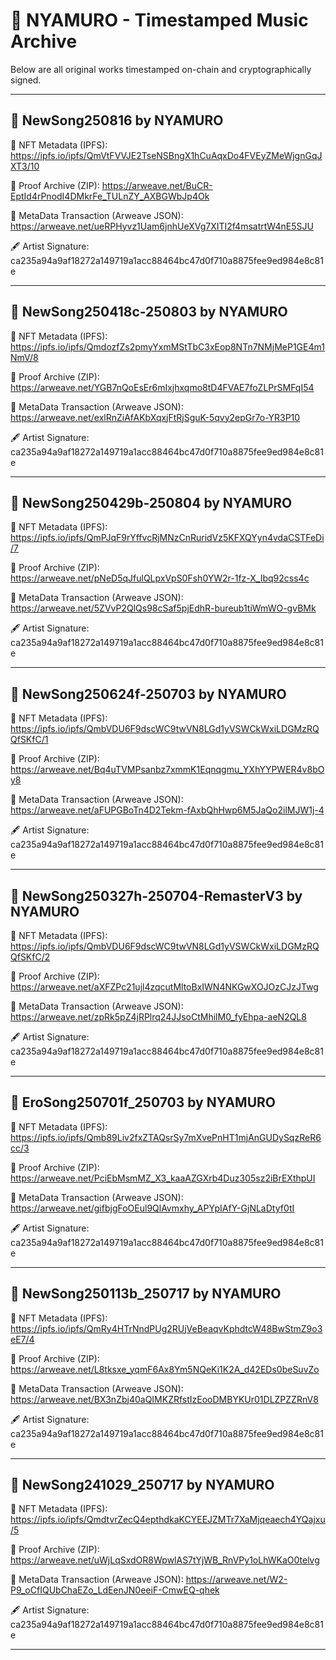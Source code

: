 # 🎼 NYAMURO - Timestamped Music Archive

Below are all original works timestamped on-chain and cryptographically signed.

---

## 🎵 NewSong250816 by NYAMURO

🔗 NFT Metadata (IPFS): https://ipfs.io/ipfs/QmVtFVVJE2TseNSBngX1hCuAqxDo4FVEyZMeWjgnGqJXT3/10

🧾 Proof Archive (ZIP): https://arweave.net/BuCR-EptId4rPnodI4DMkrFe_TULnZY_AXBGWbJp4Ok

🧠 MetaData Transaction (Arweave JSON): https://arweave.net/ueRPHyvz1Uam6jnhUeXVg7XITI2f4msatrtW4nE5SJU

🖋️ Artist Signature: ca235a94a9af18272a149719a1acc88464bc47d0f710a8875fee9ed984e8c81e

---

## 🎵 NewSong250418c-250803 by NYAMURO

🔗 NFT Metadata (IPFS): https://ipfs.io/ipfs/QmdozfZs2pmyYxmMStTbC3xEop8NTn7NMjMeP1GE4m1NmV/8

🧾 Proof Archive (ZIP): https://arweave.net/YGB7nQoEsEr6mIxjhxqmo8tD4FVAE7foZLPrSMFqI54

🧠 MetaData Transaction (Arweave JSON): https://arweave.net/exlRnZiAfAKbXqxjFtRjSguK-5qvy2epGr7o-YR3P10

🖋️ Artist Signature: ca235a94a9af18272a149719a1acc88464bc47d0f710a8875fee9ed984e8c81e

---

## 🎵 NewSong250429b-250804 by NYAMURO

🔗 NFT Metadata (IPFS): https://ipfs.io/ipfs/QmPJqF9rYffvcRjMNzCnRuridVz5KFXQYyn4vdaCSTFeDi/7

🧾 Proof Archive (ZIP): https://arweave.net/pNeD5qJfulQLpxVpS0Fsh0YW2r-1fz-X_Ibq92css4c

🧠 MetaData Transaction (Arweave JSON): https://arweave.net/5ZVvP2QlQs98cSaf5pjEdhR-bureub1tiWmWO-gvBMk

🖋️ Artist Signature: ca235a94a9af18272a149719a1acc88464bc47d0f710a8875fee9ed984e8c81e

---

## 🎵 NewSong250624f-250703 by NYAMURO

🔗 NFT Metadata (IPFS): https://ipfs.io/ipfs/QmbVDU6F9dscWC9twVN8LGd1yVSWCkWxiLDGMzRQQfSKfC/1

🧾 Proof Archive (ZIP): https://arweave.net/Bq4uTVMPsanbz7xmmK1Eqnqgmu_YXhYYPWER4v8bOy8

🧠 MetaData Transaction (Arweave JSON): https://arweave.net/aFUPGBoTn4D2Tekm-fAxbQhHwp6M5JaQo2ilMJW1j-4

🖋️ Artist Signature: ca235a94a9af18272a149719a1acc88464bc47d0f710a8875fee9ed984e8c81e

---

## 🎵 NewSong250327h-250704-RemasterV3 by NYAMURO

🔗 NFT Metadata (IPFS): https://ipfs.io/ipfs/QmbVDU6F9dscWC9twVN8LGd1yVSWCkWxiLDGMzRQQfSKfC/2

🧾 Proof Archive (ZIP): https://arweave.net/aXFZPc21ujl4zqcutMltoBxIWN4NKGwXOJOzCJzJTwg

🧠 MetaData Transaction (Arweave JSON): https://arweave.net/zpRk5pZ4jRPlrq24JJsoCtMhilM0_fyEhpa-aeN2QL8

🖋️ Artist Signature: ca235a94a9af18272a149719a1acc88464bc47d0f710a8875fee9ed984e8c81e

---

## 🎵 EroSong250701f_250703 by NYAMURO

🔗 NFT Metadata (IPFS): https://ipfs.io/ipfs/Qmb89Liv2fxZTAQsrSy7mXvePnHT1mjAnGUDySqzReR6cc/3

🧾 Proof Archive (ZIP): https://arweave.net/PciEbMsmMZ_X3_kaaAZGXrb4Duz305sz2iBrEXthpUI

🧠 MetaData Transaction (Arweave JSON): https://arweave.net/gifbjgFoOEul9QlAvmxhy_APYpIAfY-GjNLaDtyf0tI

🖋️ Artist Signature: ca235a94a9af18272a149719a1acc88464bc47d0f710a8875fee9ed984e8c81e

---

## 🎵 NewSong250113b_250717 by NYAMURO

🔗 NFT Metadata (IPFS): https://ipfs.io/ipfs/QmRy4HTrNndPUg2RUjVeBeaqvKphdtcW48BwStmZ9o3eE7/4

🧾 Proof Archive (ZIP): https://arweave.net/L8tksxe_yqmF6Ax8Ym5NQeKi1K2A_d42EDs0beSuvZo

🧠 MetaData Transaction (Arweave JSON): https://arweave.net/BX3nZbj40aQIMKZRfstIzEooDMBYKUr01DLZPZZRnV8

🖋️ Artist Signature: ca235a94a9af18272a149719a1acc88464bc47d0f710a8875fee9ed984e8c81e

---

## 🎵 NewSong241029_250717 by NYAMURO

🔗 NFT Metadata (IPFS): https://ipfs.io/ipfs/QmdtvrZecQ4epthdkaKCYEEJZMTr7XaMjqeaech4YQajxu/5

🧾 Proof Archive (ZIP): https://arweave.net/uWjLqSxdOR8WpwlAS7tYjWB_RnVPy1oLhWKaO0telvg

🧠 MetaData Transaction (Arweave JSON): https://arweave.net/W2-P9_oCfIQUbChaEZo_LdEenJN0eeiF-CmwEQ-qhek

🖋️ Artist Signature: ca235a94a9af18272a149719a1acc88464bc47d0f710a8875fee9ed984e8c81e

---



